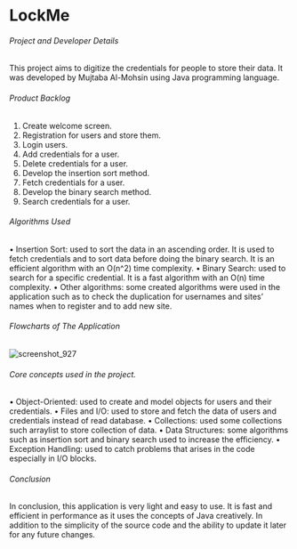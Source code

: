 # LockMe

###### Project and Developer Details
This project aims to digitize the credentials for people to store their data. It was developed by Mujtaba Al-Mohsin using Java programming language.

###### Product Backlog
1.	Create welcome screen.
2.	Registration for users and store them.
3.	Login users.
4.	Add credentials for a user.
5.	Delete credentials for a user.
6.	Develop the insertion sort method.
7.	Fetch credentials for a user.
8.	Develop the binary search method.
9.	Search credentials for a user.

###### Algorithms Used
•	Insertion Sort: used to sort the data in an ascending order. It is used to fetch credentials and to sort data before doing the binary search. It is an efficient algorithm with an O(n^2) time complexity.
•	Binary Search: used to search for a specific credential. It is a fast algorithm with an O(n) time complexity.
•	Other algorithms: some created algorithms were used in the application such as to check the duplication for usernames and sites’ names when to register and to add new site.

###### Flowcharts of The Application
![screenshot_927](https://user-images.githubusercontent.com/64940728/117709868-1d731400-b1da-11eb-8901-07d3a0e734d4.jpg)


###### Core concepts used in the project. 
•	Object-Oriented: used to create and model objects for users and their credentials.
•	Files and I/O: used to store and fetch the data of users and credentials instead of read database.
•	Collections: used some collections such arraylist to store collection of data. 
•	Data Structures: some algorithms such as insertion sort and binary search used to increase the efficiency. 
•	Exception Handling: used to catch problems that arises in the code especially in I/O blocks.

###### Conclusion
In conclusion, this application is very light and easy to use. It is fast and efficient in performance as it uses the concepts of Java creatively. In addition to the simplicity of the source code and the ability to update it later for any future changes. 


